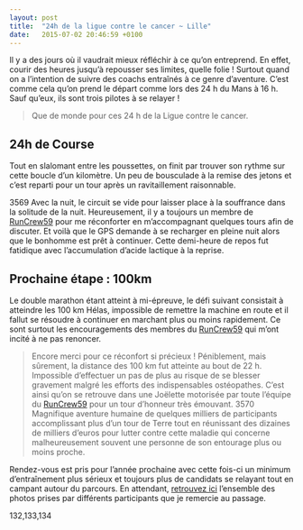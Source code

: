 ```yaml
---
layout: post
title:  "24h de la ligue contre le cancer ~ Lille"
date:   2015-07-02 20:46:59 +0100
---
```

Il y a des jours où il vaudrait mieux réfléchir à ce qu’on entreprend.
En effet, courir des heures jusqu’à repousser ses limites, quelle folie !
Surtout quand on a l’intention de suivre des coachs entraînés à ce genre d’aventure.
C’est comme cela qu’on prend le départ comme lors des 24 h du Mans à 16 h.
Sauf qu’eux, ils sont trois pilotes à se relayer !
> Que de monde pour ces 24 h de la Ligue contre le cancer.

## 24h de Course
Tout en slalomant entre les poussettes, on finit par trouver son rythme sur cette boucle d’un kilomètre.
Un peu de bousculade à la remise des jetons et c’est reparti pour un tour après un ravitaillement raisonnable.






3569
Avec la nuit, le circuit se vide pour laisser place à la souffrance dans la solitude de la nuit.
Heureusement, il y a toujours un membre de <a href="http://www.runcrew59.fr">RunCrew59</a> pour me réconforter en m’accompagnant quelques tours afin de discuter.
Et voilà que le GPS demande à se recharger en pleine nuit alors que le bonhomme est prêt à continuer.
Cette demi-heure de repos fut fatidique avec l’accumulation d’acide lactique à la reprise.
## Prochaine étape : 100km
Le double marathon étant atteint à mi-épreuve, le défi suivant consistait à atteindre les 100 km
Hélas, impossible de remettre la machine en route et il fallut se résoudre à continuer en marchant plus ou moins rapidement.
Ce sont surtout les encouragements des membres du <a href="http://www.runcrew59.fr">RunCrew59</a> qui m’ont incité à ne pas renoncer.
> Encore merci pour ce réconfort si précieux !
Péniblement, mais sûrement, la distance des 100 km fut atteinte au bout de 22 h.
Impossible d’effectuer un pas de plus au risque de se blesser gravement malgré les efforts des indispensables ostéopathes.
C’est ainsi qu’on se retrouve dans une Joëlette motorisée par toute l’équipe du <a href="http://www.runcrew59.fr">RunCrew59</a> pour un tour d’honneur très émouvant.
3570
Magnifique aventure humaine de quelques milliers de participants accomplissant plus d’un tour de Terre tout en réunissant des dizaines de milliers d’euros pour lutter contre cette maladie qui concerne malheureusement souvent une personne de son entourage plus ou moins proche.

Rendez-vous est pris pour l’année prochaine avec cette fois-ci un minimum d’entraînement plus sérieux et toujours plus de candidats se relayant tout en campant autour du parcours.
En attendant, <a href="http://adobe.ly/1Cb7re7">retrouvez ici</a> l’ensemble des photos prises par différents participants que je remercie au passage.

132,133,134

